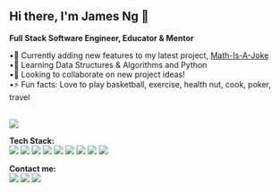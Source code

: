 <h2><b>Hi there, I'm James Ng 👋</b></h2> 

<b>Full Stack Software Engineer, Educator & Mentor</b> <br/>

 •🔭 Currently adding new features to my latest project, <a href="https://math-is-a-joke.herokuapp.com/">Math-Is-A-Joke</a> <br/> 
 •🌱 Learning Data Structures & Algorithms and Python <br/>
 •👯 Looking to collaborate on new project ideas! <br/>
 •⚡ Fun facts: Love to play basketball, exercise, health nut, cook, poker, travel <br/><br/>
 
<img src="https://github-readme-stats.vercel.app/api?username=jng34" />

<b>Tech Stack:</b><br/>
<img src="https://img.shields.io/badge/JavaScript-323330?style=for-the-badge&logo=javascript&logoColor=F7DF1E" />
<img src="https://img.shields.io/badge/React-20232A?style=for-the-badge&logo=react&logoColor=61DAFB" />
<img src="https://img.shields.io/badge/Ruby_on_Rails-CC0000?style=for-the-badge&logo=ruby-on-rails&logoColor=white" />
<img src="https://img.shields.io/badge/HTML5-E34F26?style=for-the-badge&logo=html5&logoColor=white" />
<img src="https://img.shields.io/badge/Bootstrap-563D7C?style=for-the-badge&logo=bootstrap&logoColor=white" />
<img src="https://img.shields.io/badge/SQLite-07405E?style=for-the-badge&logo=sqlite&logoColor=white" />
<img src="https://img.shields.io/badge/PostgreSQL-316192?style=for-the-badge&logo=postgresql&logoColor=white" />
<img src="https://img.shields.io/badge/Adobe%20Illustrator-FF9A00?style=for-the-badge&logo=adobe%20illustrator&logoColor=white" />
<img src="https://img.shields.io/badge/Adobe%20Lightroom-31A8FF?style=for-the-badge&logo=Adobe%20Lightroom&logoColor=white" />

<b>Contact me:</b> <br/>
<a href="https://gmail.com"><img src="https://img.shields.io/badge/Gmail-D14836?style=for-the-badge&logo=gmail&logoColor=white"/></a> 
<a href="https://www.linkedin.com/in/jamesng15/"><img src="https://img.shields.io/badge/LinkedIn-0077B5?style=for-the-badge&logo=linkedin&logoColor=white" /></a>
<a href="https://medium.com/@jng15"><img src="https://img.shields.io/badge/Medium-12100E?style=for-the-badge&logo=medium&logoColor=white"/></a>

<!--
**jng34/jng34** is a ✨ _special_ ✨ repository because its `README.md` (this file) appears on your GitHub profile.
-->
